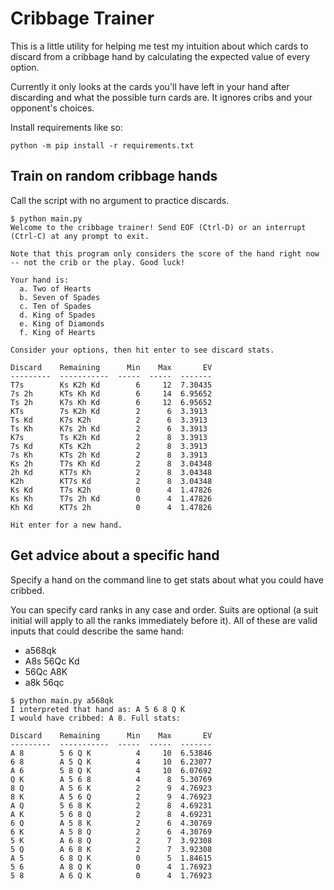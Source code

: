 # Cribbage Trainer

This is a little utility for helping me test my intuition about which cards to discard from a cribbage hand by calculating the expected value of every option.

Currently it only looks at the cards you'll have left in your hand after discarding and what the possible turn cards are. It ignores cribs and your opponent's choices.

Install requirements like so:

```
python -m pip install -r requirements.txt
```
## Train on random cribbage hands

Call the script with no argument to practice discards.

```
$ python main.py
Welcome to the cribbage trainer! Send EOF (Ctrl-D) or an interrupt (Ctrl-C) at any prompt to exit.

Note that this program only considers the score of the hand right now -- not the crib or the play. Good luck!

Your hand is:
  a. Two of Hearts
  b. Seven of Spades
  c. Ten of Spades
  d. King of Spades
  e. King of Diamonds
  f. King of Hearts

Consider your options, then hit enter to see discard stats.

Discard    Remaining      Min    Max       EV
---------  -----------  -----  -----  -------
T7s        Ks K2h Kd        6     12  7.30435
7s 2h      KTs Kh Kd        6     14  6.95652
Ts 2h      K7s Kh Kd        6     12  6.95652
KTs        7s K2h Kd        2      6  3.3913
Ts Kd      K7s K2h          2      6  3.3913
Ts Kh      K7s 2h Kd        2      6  3.3913
K7s        Ts K2h Kd        2      8  3.3913
7s Kd      KTs K2h          2      8  3.3913
7s Kh      KTs 2h Kd        2      8  3.3913
Ks 2h      T7s Kh Kd        2      8  3.04348
2h Kd      KT7s Kh          2      8  3.04348
K2h        KT7s Kd          2      8  3.04348
Ks Kd      T7s K2h          0      4  1.47826
Ks Kh      T7s 2h Kd        0      4  1.47826
Kh Kd      KT7s 2h          0      4  1.47826

Hit enter for a new hand.
```

## Get advice about a specific hand

Specify a hand on the command line to get stats about what you could have cribbed.

You can specify card ranks in any case and order. Suits are optional (a suit initial will apply to all the ranks immediately before it). All of these are valid inputs that could describe the same hand:
* a568qk
* A8s 56Qc Kd
* 56Qc A8K
* a8k 56qc


```
$ python main.py a568qk
I interpreted that hand as: A 5 6 8 Q K
I would have cribbed: A 8. Full stats:

Discard    Remaining      Min    Max       EV
---------  -----------  -----  -----  -------
A 8        5 6 Q K          4     10  6.53846
6 8        A 5 Q K          4     10  6.23077
A 6        5 8 Q K          4     10  6.07692
Q K        A 5 6 8          4      8  5.30769
8 Q        A 5 6 K          2      9  4.76923
8 K        A 5 6 Q          2      9  4.76923
A Q        5 6 8 K          2      8  4.69231
A K        5 6 8 Q          2      8  4.69231
6 Q        A 5 8 K          2      6  4.30769
6 K        A 5 8 Q          2      6  4.30769
5 K        A 6 8 Q          2      7  3.92308
5 Q        A 6 8 K          2      7  3.92308
A 5        6 8 Q K          0      5  1.84615
5 6        A 8 Q K          0      4  1.76923
5 8        A 6 Q K          0      4  1.76923
```
